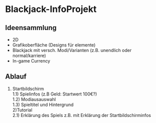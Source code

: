 # Blackjack-InfoProjekt
## Ideensammlung
- 2D
- Grafikoberfläche (Designs für elemente)
- Blackjack mit versch. Modi/Varianten (z.B. unendlich oder normal/karriere)
- In-game Currency
## Ablauf
1) Startbildschirm <br/>
   1.1) Spielinfos (z.B Geld: Startwert 100€?)<br/>
   1.2) Modiausauswahl <br/>
   1.3) Spieltitel und Hintergrund<br/>
2)Tutorial <br/>
  2.1) Erklärung des Spiels z.B. mit Erklärung der Startbildschirminfos <br/>


   
